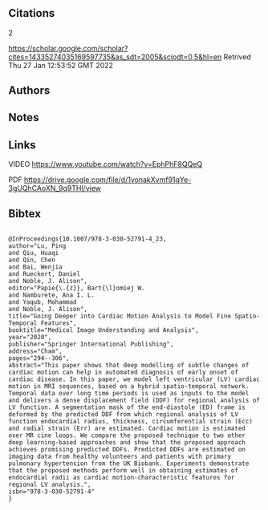 # 
## Citations
2

https://scholar.google.com/scholar?cites=14335274035169597735&as_sdt=2005&sciodt=0,5&hl=en
Retrived
Thu 27 Jan 12:53:52 GMT 2022

## Authors 

## Notes

## Links 

VIDEO
https://www.youtube.com/watch?v=EphPhF8QQeQ

PDF
https://drive.google.com/file/d/1vonakXvmf91gYe-3gUQhCAoXN_9q9THl/view

## Bibtex 

```

@InProceedings{10.1007/978-3-030-52791-4_23,
author="Lu, Ping
and Qiu, Huaqi
and Qin, Chen
and Bai, Wenjia
and Rueckert, Daniel
and Noble, J. Alison",
editor="Papie{\.{z}}, Bart{\l}omiej W.
and Namburete, Ana I. L.
and Yaqub, Mohammad
and Noble, J. Alison",
title="Going Deeper into Cardiac Motion Analysis to Model Fine Spatio-Temporal Features",
booktitle="Medical Image Understanding and Analysis",
year="2020",
publisher="Springer International Publishing",
address="Cham",
pages="294--306",
abstract="This paper shows that deep modelling of subtle changes of cardiac motion can help in automated diagnosis of early onset of cardiac disease. In this paper, we model left ventricular (LV) cardiac motion in MRI sequences, based on a hybrid spatio-temporal network. Temporal data over long time periods is used as inputs to the model and delivers a dense displacement field (DDF) for regional analysis of LV function. A segmentation mask of the end-diastole (ED) frame is deformed by the predicted DDF from which regional analysis of LV function endocardial radius, thickness, circumferential strain (Ecc) and radial strain (Err) are estimated. Cardiac motion is estimated over MR cine loops. We compare the proposed technique to two other deep learning-based approaches and show that the proposed approach achieves promising predicted DDFs. Predicted DDFs are estimated on imaging data from healthy volunteers and patients with primary pulmonary hypertension from the UK Biobank. Experiments demonstrate that the proposed methods perform well in obtaining estimates of endocardial radii as cardiac motion-characteristic features for regional LV analysis.",
isbn="978-3-030-52791-4"
}

```

